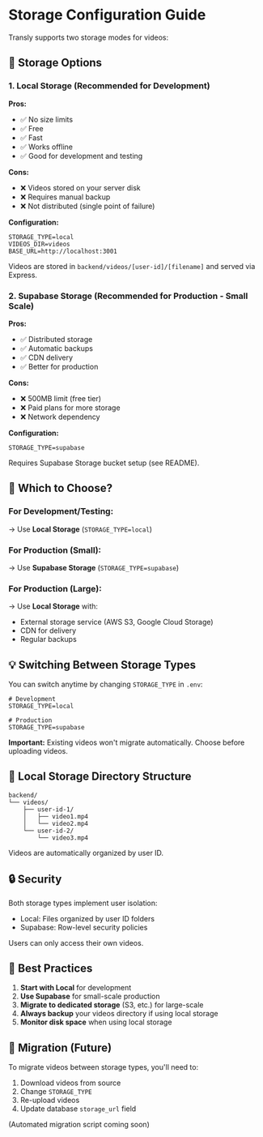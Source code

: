 # Storage Configuration Guide

Transly supports two storage modes for videos:

## 🔧 Storage Options

### 1. Local Storage (Recommended for Development)

**Pros:**
- ✅ No size limits
- ✅ Free
- ✅ Fast
- ✅ Works offline
- ✅ Good for development and testing

**Cons:**
- ❌ Videos stored on your server disk
- ❌ Requires manual backup
- ❌ Not distributed (single point of failure)

**Configuration:**
```env
STORAGE_TYPE=local
VIDEOS_DIR=videos
BASE_URL=http://localhost:3001
```

Videos are stored in `backend/videos/[user-id]/[filename]` and served via Express.

### 2. Supabase Storage (Recommended for Production - Small Scale)

**Pros:**
- ✅ Distributed storage
- ✅ Automatic backups
- ✅ CDN delivery
- ✅ Better for production

**Cons:**
- ❌ 500MB limit (free tier)
- ❌ Paid plans for more storage
- ❌ Network dependency

**Configuration:**
```env
STORAGE_TYPE=supabase
```

Requires Supabase Storage bucket setup (see README).

## 🚀 Which to Choose?

### For Development/Testing:
→ Use **Local Storage** (`STORAGE_TYPE=local`)

### For Production (Small):
→ Use **Supabase Storage** (`STORAGE_TYPE=supabase`)

### For Production (Large):
→ Use **Local Storage** with:
- External storage service (AWS S3, Google Cloud Storage)
- CDN for delivery
- Regular backups

## 💡 Switching Between Storage Types

You can switch anytime by changing `STORAGE_TYPE` in `.env`:

```env
# Development
STORAGE_TYPE=local

# Production
STORAGE_TYPE=supabase
```

**Important:** Existing videos won't migrate automatically. Choose before uploading videos.

## 📁 Local Storage Directory Structure

```
backend/
└── videos/
    ├── user-id-1/
    │   ├── video1.mp4
    │   └── video2.mp4
    └── user-id-2/
        └── video3.mp4
```

Videos are automatically organized by user ID.

## 🔒 Security

Both storage types implement user isolation:
- Local: Files organized by user ID folders
- Supabase: Row-level security policies

Users can only access their own videos.

## 🎯 Best Practices

1. **Start with Local** for development
2. **Use Supabase** for small-scale production
3. **Migrate to dedicated storage** (S3, etc.) for large-scale
4. **Always backup** your videos directory if using local storage
5. **Monitor disk space** when using local storage

## 🔄 Migration (Future)

To migrate videos between storage types, you'll need to:
1. Download videos from source
2. Change `STORAGE_TYPE`
3. Re-upload videos
4. Update database `storage_url` field

(Automated migration script coming soon)

